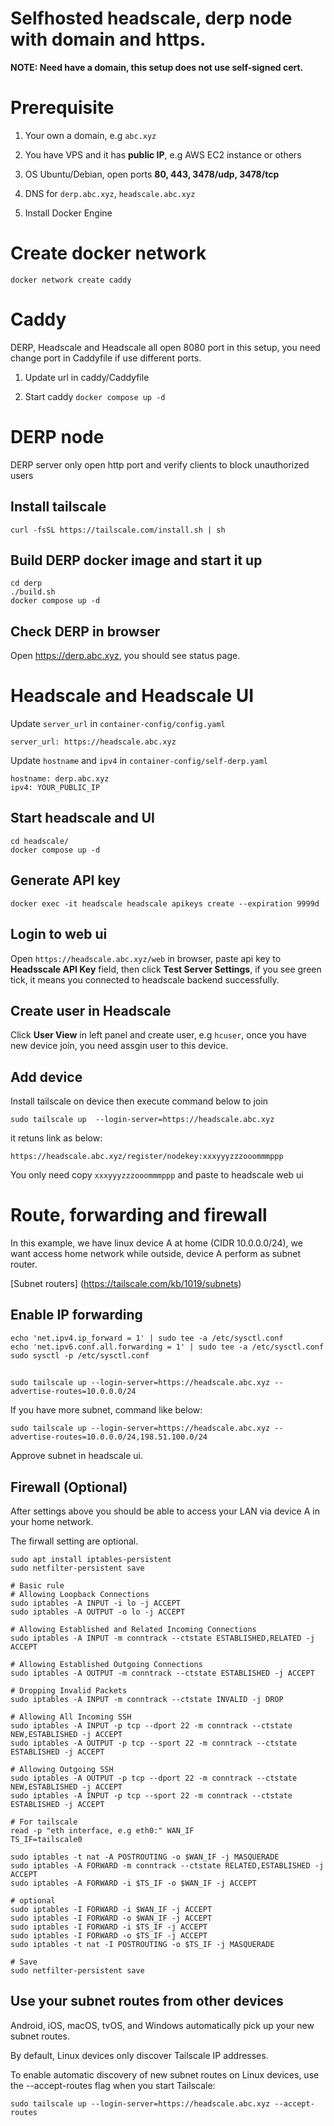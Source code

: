 # Selfhosted headscale, derp node with domain and https.

**NOTE: Need have a domain, this setup does not use self-signed cert.**

# Prerequisite

1. Your own a domain, e.g `abc.xyz`

2. You have VPS and it has **public IP**, e.g AWS EC2 instance or others

3. OS Ubuntu/Debian, open ports **80, 443, 3478/udp, 3478/tcp**

4. DNS for `derp.abc.xyz`, `headscale.abc.xyz`

5. Install Docker Engine


# Create docker network

`docker network create caddy`

# Caddy

DERP, Headscale and Headscale all open 8080 port in this setup, you need change port in Caddyfile if use different ports.

1. Update url in caddy/Caddyfile

2. Start caddy `docker compose up -d`


# DERP node

DERP server only open http port and verify clients to block unauthorized users

## Install tailscale

`curl -fsSL https://tailscale.com/install.sh | sh`

## Build DERP docker image and start it up

```
cd derp
./build.sh
docker compose up -d
```
## Check DERP in browser

Open https://derp.abc.xyz, you should see status page.


# Headscale and Headscale UI

Update `server_url` in `container-config/config.yaml`

`server_url: https://headscale.abc.xyz`

Update `hostname` and `ipv4` in `container-config/self-derp.yaml`

```
hostname: derp.abc.xyz
ipv4: YOUR_PUBLIC_IP
```
## Start headscale and UI

```
cd headscale/
docker compose up -d
```

## Generate API key
`docker exec -it headscale headscale apikeys create --expiration 9999d`

## Login to web ui

Open `https://headscale.abc.xyz/web` in browser, paste api key to **Headsscale API Key** field, then click **Test Server Settings**, if you see green tick, it means you connected to headscale backend successfully.

## Create user in Headscale

Click **User View** in left panel and create user, e.g `hcuser`, once you have new device join, you need assgin user to this device.
 
## Add device

Install tailscale on device then execute command below to join 

`sudo tailscale up  --login-server=https://headscale.abc.xyz`

it retuns link as below:

`https://headscale.abc.xyz/register/nodekey:xxxyyyzzzooommmppp`

You only need copy `xxxyyyzzzooommmppp` and paste to headscale web ui

# Route, forwarding and firewall

In this example, we have linux device A at home (CIDR 10.0.0.0/24), we want access home network while outside,
device A perform as subnet router.

[Subnet routers] (https://tailscale.com/kb/1019/subnets)

## Enable IP forwarding
```
echo 'net.ipv4.ip_forward = 1' | sudo tee -a /etc/sysctl.conf
echo 'net.ipv6.conf.all.forwarding = 1' | sudo tee -a /etc/sysctl.conf
sudo sysctl -p /etc/sysctl.conf
```

## 
`sudo tailscale up --login-server=https://headscale.abc.xyz --advertise-routes=10.0.0.0/24`

If you have more subnet, command like below:

`sudo tailscale up --login-server=https://headscale.abc.xyz --advertise-routes=10.0.0.0/24,198.51.100.0/24`

Approve subnet in headscale ui.


## Firewall (Optional)

After settings above you should be able to access your LAN via device A in your home network.

The firwall setting are optional.

```
sudo apt install iptables-persistent
sudo netfilter-persistent save

# Basic rule
# Allowing Loopback Connections
sudo iptables -A INPUT -i lo -j ACCEPT
sudo iptables -A OUTPUT -o lo -j ACCEPT

# Allowing Established and Related Incoming Connections
sudo iptables -A INPUT -m conntrack --ctstate ESTABLISHED,RELATED -j ACCEPT

# Allowing Established Outgoing Connections
sudo iptables -A OUTPUT -m conntrack --ctstate ESTABLISHED -j ACCEPT

# Dropping Invalid Packets
sudo iptables -A INPUT -m conntrack --ctstate INVALID -j DROP

# Allowing All Incoming SSH
sudo iptables -A INPUT -p tcp --dport 22 -m conntrack --ctstate NEW,ESTABLISHED -j ACCEPT
sudo iptables -A OUTPUT -p tcp --sport 22 -m conntrack --ctstate ESTABLISHED -j ACCEPT

# Allowing Outgoing SSH
sudo iptables -A OUTPUT -p tcp --dport 22 -m conntrack --ctstate NEW,ESTABLISHED -j ACCEPT
sudo iptables -A INPUT -p tcp --sport 22 -m conntrack --ctstate ESTABLISHED -j ACCEPT

# For tailscale
read -p "eth interface, e.g eth0:" WAN_IF
TS_IF=tailscale0

sudo iptables -t nat -A POSTROUTING -o $WAN_IF -j MASQUERADE
sudo iptables -A FORWARD -m conntrack --ctstate RELATED,ESTABLISHED -j ACCEPT
sudo iptables -A FORWARD -i $TS_IF -o $WAN_IF -j ACCEPT

# optional
sudo iptables -I FORWARD -i $WAN_IF -j ACCEPT
sudo iptables -I FORWARD -o $WAN_IF -j ACCEPT
sudo iptables -I FORWARD -i $TS_IF -j ACCEPT
sudo iptables -I FORWARD -o $TS_IF -j ACCEPT
sudo iptables -t nat -I POSTROUTING -o $TS_IF -j MASQUERADE

# Save
sudo netfilter-persistent save
```

## Use your subnet routes from other devices
Android, iOS, macOS, tvOS, and Windows automatically pick up your new subnet routes.

By default, Linux devices only discover Tailscale IP addresses. 

To enable automatic discovery of new subnet routes on Linux devices, use the --accept-routes flag when you start Tailscale:

`sudo tailscale up --login-server=https://headscale.abc.xyz --accept-routes`
